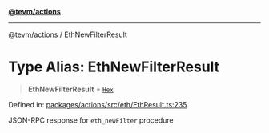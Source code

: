 [**@tevm/actions**](../README.md)

***

[@tevm/actions](../globals.md) / EthNewFilterResult

# Type Alias: EthNewFilterResult

> **EthNewFilterResult** = [`Hex`](Hex.md)

Defined in: [packages/actions/src/eth/EthResult.ts:235](https://github.com/evmts/tevm-monorepo/blob/main/packages/actions/src/eth/EthResult.ts#L235)

JSON-RPC response for `eth_newFilter` procedure

